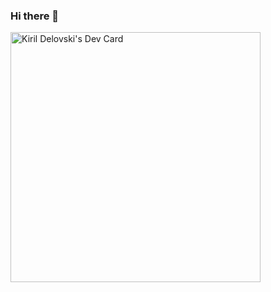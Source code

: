 ### Hi there 👋

<!--
**kiril6/kiril6** is a ✨ _special_ ✨ repository because its `README.md` (this file) appears on your GitHub profile.

Here are some ideas to get you started:

- 🔭 I’m currently working on ...
- 🌱 I’m currently learning ...
- 👯 I’m looking to collaborate on ...
- 🤔 I’m looking for help with ...
- 💬 Ask me about ...
- 📫 How to reach me: ...
- 😄 Pronouns: ...
- ⚡ Fun fact: ...
-->


<a href="https://app.daily.dev/kiril6"><img src="https://api.daily.dev/devcards/35135e5ef6c7469da21356493693931f.png?r=gpc" width="400" alt="Kiril Delovski's Dev Card"/></a>
